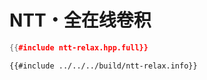 # NTT・全在线卷积

```cpp
{{#include ntt-relax.hpp.full}}
```

```
{{#include ../../../build/ntt-relax.info}}
```
